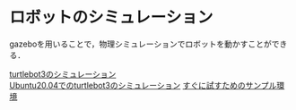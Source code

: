 # ロボットのシミュレーション

gazeboを用いることで，物理シミュレーションでロボットを動かすことができる．


[turtlebot3のシミュレーション](https://qiita.com/protocol1964/items/1e63aebddd7d5bfd0d1b)  
[Ubuntu20.04でのturtlebot3のシミュレーション](https://qiita.com/hir-osechi/items/fee91e8e883b4d0eeb74)
[すぐに試すためのサンプル環境](https://github.com/tomson784/ros_tutorial/tree/main/turtlebot3_sample)

